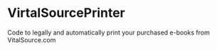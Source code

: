 # VirtalSourcePrinter
Code to legally and automatically print your purchased e-books from VitalSource.com
